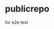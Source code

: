 # publicrepo
for e2e test



























































































































































































































































































































































































































































































































































































































































































































































































































































































































































































































































































































































































































































































































































































































































































































































































































































































































































































































































































































































































































































